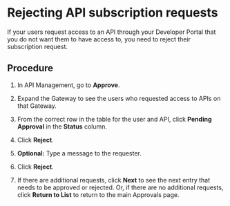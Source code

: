 # Rejecting API subscription requests 

<head>
  <meta name="guidename" content="API Management"/>
  <meta name="context" content="GUID-5f0b0598-a6f9-440a-8031-53147a9fb3c8"/>
</head>


If your users request access to an API through your Developer Portal that you do not want them to have access to, you need to reject their subscription request.

## Procedure


1.  In API Management, go to **Approve**.

2.  Expand the Gateway to see the users who requested access to APIs on that Gateway.

3.  From the correct row in the table for the user and API, click **Pending Approval** in the **Status** column.

4.  Click **Reject**.

5.  **Optional:** Type a message to the requester.

6.  Click **Reject**.

7.  If there are additional requests, click **Next** to see the next entry that needs to be approved or rejected. Or, if there are no additional requests, click **Return to List** to return to the main Approvals page.

